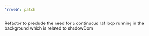 ```yaml
---
"rrweb": patch
---
```


Refactor to preclude the need for a continuous raf loop running in the background which is related to shadowDom
